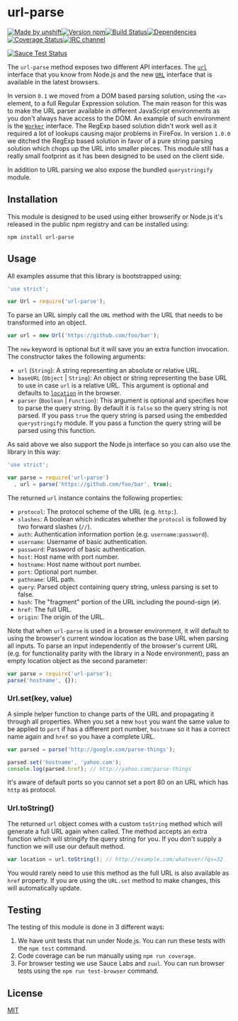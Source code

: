 # url-parse

[![Made by unshift](https://img.shields.io/badge/made%20by-unshift-00ffcc.svg?style=flat-square)](http://unshift.io)[![Version npm](https://img.shields.io/npm/v/url-parse.svg?style=flat-square)](https://www.npmjs.com/package/url-parse)[![Build
Status](https://img.shields.io/travis/unshiftio/url-parse/master.svg?style=flat-square)](https://travis-ci.org/unshiftio/url-parse)[![Dependencies](https://img.shields.io/david/unshiftio/url-parse.svg?style=flat-square)](https://david-dm.org/unshiftio/url-parse)[![Coverage
Status](https://img.shields.io/coveralls/unshiftio/url-parse/master.svg?style=flat-square)](https://coveralls.io/r/unshiftio/url-parse?branch=master)[![IRC
channel](https://img.shields.io/badge/IRC-irc.freenode.net%23unshift-00a8ff.svg?style=flat-square)](https://webchat.freenode.net/?channels=unshift)

[![Sauce Test Status](https://saucelabs.com/browser-matrix/url-parse.svg)](https://saucelabs.com/u/url-parse)

The `url-parse` method exposes two different API interfaces. The
[`url`](https://nodejs.org/api/url.html) interface that you know from Node.js and the
new [`URL`](https://developer.mozilla.org/en-US/docs/Web/API/URL/URL)
interface that is available in the latest browsers.

In version `0.1` we moved from a DOM based parsing solution, using the `<a>`
element, to a full Regular Expression solution. The main reason for this was to make the URL parser available in
different JavaScript environments as you don't always have access to the DOM. An example of such environment is the
[`Worker`](https://developer.mozilla.org/en/docs/Web/API/Worker) interface. The RegExp based solution didn't work well
as it required a lot of lookups causing major problems in FireFox. In version `1.0.0` we ditched the RegExp based
solution in favor of a pure string parsing solution which chops up the URL into smaller pieces. This module still has a
really small footprint as it has been designed to be used on the client side.

In addition to URL parsing we also expose the bundled `querystringify` module.

## Installation

This module is designed to be used using either browserify or Node.js it's released in the public npm registry and can
be installed using:

```
npm install url-parse
```

## Usage

All examples assume that this library is bootstrapped using:

```js
'use strict';

var Url = require('url-parse');
```

To parse an URL simply call the `URL` method with the URL that needs to be transformed into an object.

```js
var url = new Url('https://github.com/foo/bar');
```

The `new` keyword is optional but it will save you an extra function invocation. The constructor takes the following
arguments:

- `url` (`String`): A string representing an absolute or relative URL.
- `baseURL` (`Object` | `String`): An object or string representing the base URL to use in case `url` is a relative URL.
  This argument is optional and defaults to [`location`](https://developer.mozilla.org/en-US/docs/Web/API/Location)
  in the browser.
- `parser` (`Boolean` | `Function`): This argument is optional and specifies how to parse the query string. By default
  it is `false` so the query string is not parsed. If you pass `true` the query string is parsed using the
  embedded `querystringify` module. If you pass a function the query string will be parsed using this function.

As said above we also support the Node.js interface so you can also use the library in this way:

```js
'use strict';

var parse = require('url-parse')
  , url = parse('https://github.com/foo/bar', true);
```

The returned `url` instance contains the following properties:

- `protocol`: The protocol scheme of the URL (e.g. `http:`).
- `slashes`: A boolean which indicates whether the `protocol` is followed by two forward slashes (`//`).
- `auth`: Authentication information portion (e.g. `username:password`).
- `username`: Username of basic authentication.
- `password`: Password of basic authentication.
- `host`: Host name with port number.
- `hostname`: Host name without port number.
- `port`: Optional port number.
- `pathname`: URL path.
- `query`: Parsed object containing query string, unless parsing is set to false.
- `hash`: The "fragment" portion of the URL including the pound-sign (`#`).
- `href`: The full URL.
- `origin`: The origin of the URL.

Note that when `url-parse` is used in a browser environment, it will default to using the browser's current window
location as the base URL when parsing all inputs. To parse an input independently of the browser's current URL (e.g. for
functionality parity with the library in a Node environment), pass an empty location object as the second parameter:

```js
var parse = require('url-parse');
parse('hostname', {});
```

### Url.set(key, value)

A simple helper function to change parts of the URL and propagating it through all properties. When you set a new `host`
you want the same value to be applied to `port` if has a different port number, `hostname` so it has a correct name
again and `href` so you have a complete URL.

```js
var parsed = parse('http://google.com/parse-things');

parsed.set('hostname', 'yahoo.com');
console.log(parsed.href); // http://yahoo.com/parse-things
```

It's aware of default ports so you cannot set a port 80 on an URL which has
`http` as protocol.

### Url.toString()

The returned `url` object comes with a custom `toString` method which will generate a full URL again when called. The
method accepts an extra function which will stringify the query string for you. If you don't supply a function we will
use our default method.

```js
var location = url.toString(); // http://example.com/whatever/?qs=32
```

You would rarely need to use this method as the full URL is also available as
`href` property. If you are using the `URL.set` method to make changes, this will automatically update.

## Testing

The testing of this module is done in 3 different ways:

1. We have unit tests that run under Node.js. You can run these tests with the
   `npm test` command.
2. Code coverage can be run manually using `npm run coverage`.
3. For browser testing we use Sauce Labs and `zuul`. You can run browser tests using the `npm run test-browser` command.

## License

[MIT](LICENSE)
